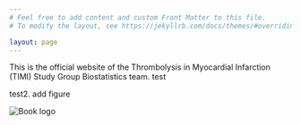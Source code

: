 ```yaml
---
# Feel free to add content and custom Front Matter to this file.
# To modify the layout, see https://jekyllrb.com/docs/themes/#overriding-theme-defaults

layout: page
---
```


This is the official website of the Thrombolysis in Myocardial Infarction (TIMI) Study Group Biostatistics team. test


test2. add figure 


![Book logo](/timibiostat.github.io/assets/timi_logo.png)
